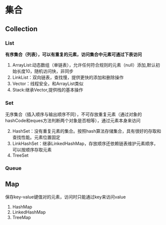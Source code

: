 # 集合 #

## Collection  ##

### List ###
**有序集合（列表），可以有重复的元素，访问集合中元素可通过下表访问**

1. ArrayList:动态数组（单链表），允许任何符合规则的元素（null）添加,默认初始长度10，随机访问快，非同步
2. LinkList：双向链表，查找慢，提供更快的添加和删除操作
3. Vector：线程安全，和ArrayList类似
4. Stack:继承Vector,提供栈的基本操作


### Set ###
无序集合（插入顺序与输出顺序不同），不可存放重复元素（通过对象的hashCode和eques方法判断两个对象是否相等），通过元素本身来访问

2. HashSet：没有重复元素的集合。按照hash算法存储集合，具有很好的存取和查找性能。元素位置固定
3. LinkHashSet：继承LinkedHashMap，存放顺序还依赖链表维护元素顺序，可以按顺序存取元素
4. TreeSet


### Queue ###

## Map ##
保存key-value键值对的元素，访问时只能通过key来访问value

1. HashMap
2. LinkedHashMap
3. TreeMap